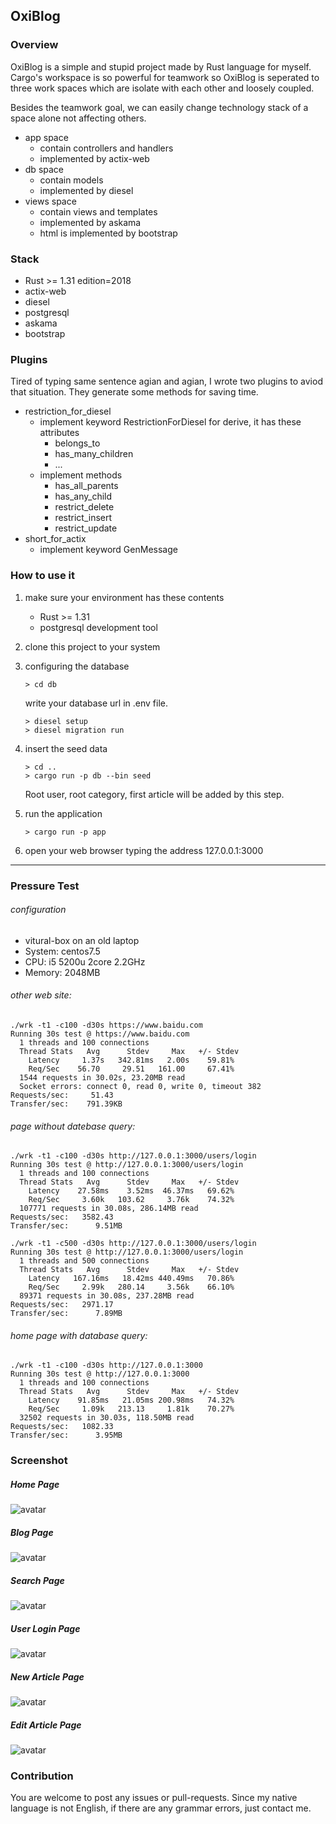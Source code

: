 ## OxiBlog

### Overview

OxiBlog is a simple and stupid project made by Rust language for myself. Cargo's workspace is so powerful for teamwork so OxiBlog is seperated to three work spaces which are isolate with each other and loosely coupled.

Besides the teamwork goal, we can easily change technology stack of a space alone not affecting others.
    
- app space
    - contain controllers and handlers
    - implemented by actix-web
- db space
    - contain models
    - implemented by diesel
- views space
    - contain views and templates
    - implemented by askama
    - html is implemented by bootstrap

### Stack
- Rust >= 1.31 edition=2018
- actix-web
- diesel
- postgresql
- askama
- bootstrap

### Plugins
Tired of typing same sentence agian and agian, I wrote two plugins to aviod that situation. They generate some methods for saving time.

- restriction_for_diesel
    - implement keyword RestrictionForDiesel for derive, it has these attributes
        - belongs_to
        - has_many_children
        - ...
    - implement methods
        - has_all_parents
        - has_any_child
        - restrict_delete
        - restrict_insert
        - restrict_update
- short_for_actix
    - implement keyword GenMessage
    

### How to use it
1. make sure your environment has these contents
   - Rust >= 1.31
   - postgresql development tool

2. clone this project to your system

3. configuring the database
    ```shell
    > cd db
    ```
    write your database url in .env file.
    ```shell
    > diesel setup
    > diesel migration run
    ```

4. insert the seed data
    ```shell
    > cd ..
    > cargo run -p db --bin seed
    ```
    Root user, root category, first article will be added by this step.

5. run the application
    ```shell
    > cargo run -p app
    ```

6. open your web browser typing the address 127.0.0.1:3000


---

### Pressure Test

###### configuration
- vitural-box on an old laptop
- System: centos7.5
- CPU: i5 5200u 2core 2.2GHz
- Memory: 2048MB

###### other web site:
```shell
./wrk -t1 -c100 -d30s https://www.baidu.com
Running 30s test @ https://www.baidu.com
  1 threads and 100 connections
  Thread Stats   Avg      Stdev     Max   +/- Stdev
    Latency     1.37s   342.81ms   2.00s    59.81%
    Req/Sec    56.70     29.51   161.00     67.41%
  1544 requests in 30.02s, 23.20MB read
  Socket errors: connect 0, read 0, write 0, timeout 382
Requests/sec:     51.43
Transfer/sec:    791.39KB
```
###### page without datebase query:
```shell
./wrk -t1 -c100 -d30s http://127.0.0.1:3000/users/login
Running 30s test @ http://127.0.0.1:3000/users/login
  1 threads and 100 connections
  Thread Stats   Avg      Stdev     Max   +/- Stdev
    Latency    27.58ms    3.52ms  46.37ms   69.62%
    Req/Sec     3.60k   103.62     3.76k    74.32%
  107771 requests in 30.08s, 286.14MB read
Requests/sec:   3582.43
Transfer/sec:      9.51MB
```
```shell
./wrk -t1 -c500 -d30s http://127.0.0.1:3000/users/login
Running 30s test @ http://127.0.0.1:3000/users/login
  1 threads and 500 connections
  Thread Stats   Avg      Stdev     Max   +/- Stdev
    Latency   167.16ms   18.42ms 440.49ms   70.86%
    Req/Sec     2.99k   280.14     3.56k    66.10%
  89371 requests in 30.08s, 237.28MB read
Requests/sec:   2971.17
Transfer/sec:      7.89MB
```
###### home page with database query:
```
./wrk -t1 -c100 -d30s http://127.0.0.1:3000
Running 30s test @ http://127.0.0.1:3000
  1 threads and 100 connections
  Thread Stats   Avg      Stdev     Max   +/- Stdev
    Latency    91.85ms   21.05ms 200.98ms   74.32%
    Req/Sec     1.09k   213.13     1.81k    70.27%
  32502 requests in 30.03s, 118.50MB read
Requests/sec:   1082.33
Transfer/sec:      3.95MB
```

### Screenshot
##### Home Page
![avatar](./README/20181211173254.png)
##### Blog Page
![avatar](./README/20181211173256.png)
##### Search Page
![avatar](./README/20181211173227.png)
##### User Login Page
![avatar](./README/20181211173651.png)
##### New Article Page
![avatar](./README/20181211173655.png)
##### Edit Article Page
![avatar](./README/20181211173665.png)


### Contribution
You are welcome to post any issues or pull-requests. Since my native language is not English, if there are any grammar errors, just contact me.
